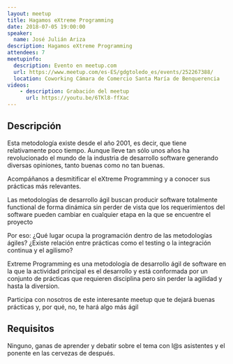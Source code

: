 ```yaml
---
layout: meetup
title: Hagamos eXtreme Programming
date: 2018-07-05 19:00:00
speaker:
  name: José Julián Ariza
description: Hagamos eXtreme Programming
attendees: 7
meetupinfo:
  description: Evento en meetup.com
  url: https://www.meetup.com/es-ES/gdgtoledo_es/events/252267388/
  location: Coworking Cámara de Comercio Santa María de Benquerencia
videos:
    - description: Grabación del meetup
      url: https://youtu.be/6TKl8-ffXac
---
```

## Descripción
Esta metodología existe desde el año 2001, es decir, que tiene relativamente poco tiempo. Aunque lleve tan sólo unos años ha revolucionado el mundo de la industria de desarrollo software generando diversas opiniones, tanto buenas como no tan buenas.

Acompáñanos a desmitificar el eXtreme Programming y a conocer sus prácticas más relevantes.

Las metodologías de desarrollo ágil buscan producir software totalmente functional de forma dinámica sin perder de vista que los requerimientos del software pueden cambiar en cualquier etapa en la que se encuentre el proyecto

Por eso: ¿Qué lugar ocupa la programación dentro de las metodologías ágiles? ¿Existe relación entre prácticas como el testing o la integración continua y el agilismo?

Extreme Programming es una metodología de desarrollo ágil de software en la que la actividad principal es el desarrollo y está conformada por un conjunto de prácticas que requieren disciplina pero sin perder la agilidad y hasta la diversion.

Participa con nosotros de este interesante meetup que te dejará buenas prácticas y, por qué, no, te hará algo más ágil

## Requisitos

Ninguno, ganas de aprender y debatir sobre el tema con l@s asistentes y el ponente en las cervezas de después.